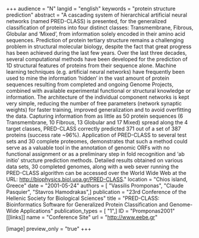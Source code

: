 +++
audience = "N"
langid = "english"
keywords = "protein structure prediction"
abstract = "A cascading system of hierarchical artificial neural networks (named PRED-CLASS) is presented, for the generalized classification of proteins into four distinct classes: Transmembrane, Fibrous, Globular and ‘Mixed’, from information solely encoded in their amino acid sequences. Prediction of protein tertiary structure remains a challenging problem in structural molecular biology, despite the fact that great progress has been achieved during the last few years. Over the last three decades, several computational methods have been developed for the prediction of 1D structural features of proteins from their sequence alone. Machine learning techniques (e.g. artificial neural networks) have frequently been used to mine the information ‘hidden’ in the vast amount of protein sequences resulting from completed and ongoing Genome Projects, combined with available experimental functional or structural knowledge or information. The architecture of the individual component networks is kept very simple, reducing the number of free parameters (network synaptic weights) for faster training, improved generalization and to avoid overfitting the data. Capturing information from as little as 50 protein sequences (6 Transmembrane, 10 Fibrous, 13 Globular and 17 Mixed) spread along the 4 target classes, PRED-CLASS correctly predicted 371 out of a set of 387 proteins (success rate ~96%). Application of PRED-CLASS to several test sets and 30 complete proteomes, demonstrates that such a method could serve as a valuable tool in the annotation of genomic ORFs with no functional assignment or as a preliminary step in fold recognition and ‘ab initio’ structure prediction methods. Detailed results obtained on various data sets, 30 completed genomes, along with a web sever running the PRED-CLASS algorithm can be accessed over the World Wide Web at the URL: http://biophysics.biol.uoa.gr/PRED-CLASS."
location = "Chios island, Greece"
date = "2001-05-24"
authors = [ "Vassilis Promponas", "Claude Pasquier", "Stavros Hamodrakas",]
publication = "23rd Conference of the Hellenic Society for Biological Sciences"
title = "PRED-CLASS: Bioinformatics Software for Generalized Protein Classification and Genome-Wide Applications"
publication_types = [ "1",]
ID = "Promponas2001"
[[links]]
name = "Conference Site"
url = "http://www.eebe.gr"

[image]
preview_only = "true"
+++
